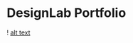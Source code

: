 # DesignLab Portfolio
! [alt text](https://github.com/orianegl/orianegl.github.io/blob/main/assets/css/style.scss)
